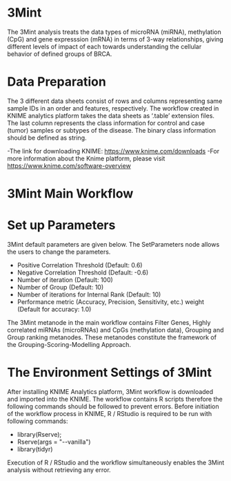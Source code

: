 # 3Mint

The 3Mint analysis treats the data types of microRNA (miRNA), methylation (CpG) and gene expresssion (mRNA) in terms of 3-way relationships, giving different levels of impact of each towards understanding the cellular behavior of
defined groups of BRCA.

# Data Preparation
The 3 different data sheets consist of rows and columns representing same sample IDs in an order and features, respectively. The workflow created in KNIME analytics platform takes the data sheets as ‘.table’ extension files. The last column represents the class information for control and case (tumor) samples or subtypes of the disease. The binary class information should be defined as string. 

  -The link for downloading KNIME: https://www.knime.com/downloads
  -For more information about the Knime platform, please visit https://www.knime.com/software-overview

# 3Mint Main Workflow
 
 
 
# Set up Parameters

3Mint default parameters are given below. The SetParameters node allows the users to change the parameters. 
  - Positive Correlation Threshold (Default: 0.6)
  - Negative Correlation Threshold (Default: -0.6)
  - Number of iteration (Default: 100)
  - Number of Group (Default: 10)
  -	Number of iterations for Internal Rank (Default: 10)
  -	Performance metric (Accuracy, Precision, Sensitivity, etc.) weight (Default for accuracy: 1.0)

The 3Mint metanode in the main workflow contains Filter Genes, Highly correlated miRNAs (microRNAs) and CpGs (methylation data), Grouping and Group ranking metanodes. These metanodes constitute the framework of the Grouping-Scoring-Modelling Approach.
 
 
 
 
# The Environment Settings of 3Mint
After installing KNIME Analytics platform, 3Mint workflow is downloaded and imported into the KNIME. The workflow contains R scripts therefore the following commands should be followed to prevent errors.
Before initiation of the workflow process in KNIME, R / RStudio is required to be run with following commands:
  - library(Rserve);
  - Rserve(args = "--vanilla") 
  -	library(tidyr)

Execution of R / RStudio and the workflow simultaneously enables the 3Mint analysis without retrieving any error. 
